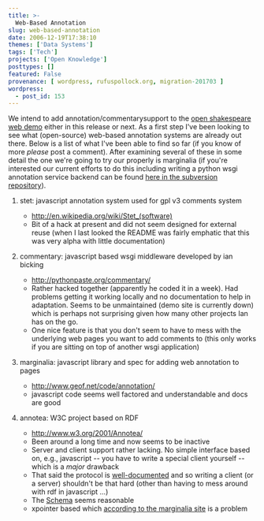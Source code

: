 ```yaml
---
title: >-
  Web-Based Annotation
slug: web-based-annotation
date: 2006-12-19T17:38:10
themes: ['Data Systems']
tags: ['Tech']
projects: ['Open Knowledge']
posttypes: []
featured: False
provenance: [ wordpress, rufuspollock.org, migration-201703 ]
wordpress:
  - post_id: 153
---
```


We intend to add annotation/commentarysupport to the [open shakespeare](http://www.openshakespeare.org) [web demo](http://demo.openshakespeare.org/) either in this release or next. As a first step I've been looking to see what (open-source) web-based annotation systems are already out there. Below is a list of what I've been able to find so far (if you know of more *please* post a comment). After examining several of these in some detail the one we're going to try our properly is marginalia (if you're interested our current efforts to do this including writing a python wsgi annotation service backend can be found [here in the subversion repository](http://project.knowledgeforge.net/shakespeare/svn/annotater/trunk/)).

1. stet: javascript annotation system used for gpl v3 comments system
    * <http://en.wikipedia.org/wiki/Stet_(software)>
    * Bit of a hack at present and did not seem designed for external reuse (when I last looked the README was fairly emphatic that this was very alpha with little documentation)

2. commentary: javascript based wsgi middleware developed by ian bicking
    * <http://pythonpaste.org/commentary/>
    * Rather hacked together (apparently he coded it in a week). Had problems getting it working locally and no documentation to help in adaptation. Seems to be unmaintained (demo site is currently down) which is perhaps not surprising given how many other projects Ian has on the go.
    * One nice feature is that you don't seem to have to mess with the underlying web pages you want to add comments to (this only works if you are sitting on top of another wsgi application)

3. marginalia: javascript library and spec for adding web annotation to pages
    * <http://www.geof.net/code/annotation/>
    * javascript code seems well factored and understandable and docs are good

4. annotea: W3C project based on RDF
    * <http://www.w3.org/2001/Annotea/>
    * Been around a long time and now seems to be inactive
    * Server and client support rather lacking. No simple interface based on, e.g., javascript -- you have to write a special client yourself -- which is a *major* drawback
    * That said the protocol is [well-documented][annotea-protocol] and so writing a client (or a server) shouldn't be that hard (other than having to mess around with rdf in javascript ...) 
    * The [Schema](http://www.w3.org/2000/10/annotation-ns#) seems reasonable
    * xpointer based which [according to the marginalia site][1] is a problem

[1]: http://www.geof.net/code/annotation/technical
[annotea-protocol]: http://www.w3.org/2001/Annotea/User/Protocol.html

